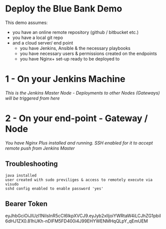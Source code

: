# Deploy the Blue Bank Demo

This demo assumes:

* you have an online remote repository (github / bitbucket etc.)
* you have a local git repo
* and a cloud server/ end point
  * you have Jenkins, Ansible & the necessary playbooks
  * you have necessary users & permissions created on the endpoints
  * you have Nginx+ set-up ready to be deployed to
  

# 1 - On your Jenkins Machine

*This is the Jenkins Master Node - Deployments to other Nodes (Gateways) will be triggered from here*

# 2 - On your end-point - Gateway / Node

*You have Nginx Plus installed and running. SSH enabled for it to accept remote push from Jenkins Master*

## Troubleshooting

    java installed
    user created with sudo previliges & access to remotely execute via visudo
    sshd config enabled to enable password 'yes'
## Bearer Token

eyJhbGciOiJIUzI1NiIsInR5cCI6IkpXVCJ9.eyJyb2xlIjoiYWRtaW4iLCJhZG1pbiI6dHJ1ZX0.81hUKh-nDlFM5FD400i4J99EHYWENMHqQLpY_qEmUEM
